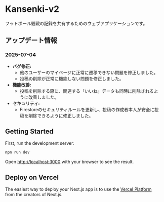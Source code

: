 # Kansenki-v2

フットボール観戦の記録を共有するためのウェブアプリケーションです。

## アップデート情報

### 2025-07-04
- **バグ修正:**
  - 他のユーザーのマイページに正常に遷移できない問題を修正しました。
  - 投稿の削除が正常に機能しない問題を修正しました。
- **機能改善:**
  - 投稿を削除する際に、関連する「いいね」データも同時に削除されるように改善しました。
- **セキュリティ:**
  - Firestoreのセキュリティルールを更新し、投稿の作成者本人が安全に投稿を削除できるように修正しました。

## Getting Started

First, run the development server:

```bash
npm run dev
```

Open [http://localhost:3000](http://localhost:3000) with your browser to see the result.

## Deploy on Vercel

The easiest way to deploy your Next.js app is to use the [Vercel Platform](https://vercel.com/new?utm_medium=default-template&filter=next.js&utm_source=create-next-app&utm_campaign=create-next-app-readme) from the creators of Next.js.
